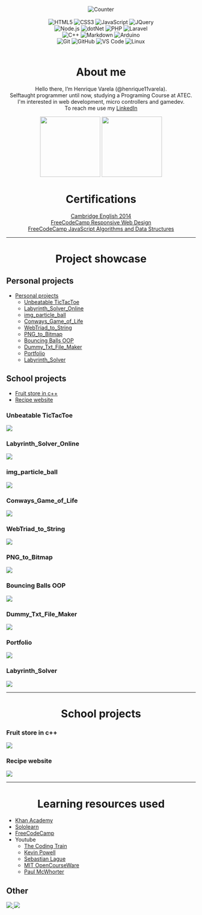 <!-- Shields -->
<div align="center">
  
  ![Counter](https://komarev.com/ghpvc/?username=henrique11varela&style=for-the-badge&color=blueviolet&label=Views)
  <br><br>
  ![HTML5](https://img.shields.io/badge/-HTML5-%23E44D27?style=for-the-badge&logo=html5&logoColor=ffffff)
  ![CSS3](https://img.shields.io/badge/-CSS3-%231572B6?style=for-the-badge&logo=css3)
  ![JavaScript](https://img.shields.io/badge/-JavaScript-%23F7DF1C?style=for-the-badge&logo=javascript&logoColor=000000&labelColor=%23F7DF1C&color=%23FFCE5A)
  ![JQuery](https://img.shields.io/badge/jQuery-0769AD?style=for-the-badge&logo=jquery&logoColor=white)
  <br>
  ![Node.js](https://img.shields.io/badge/-node.js-%23339933?style=for-the-badge&logo=node.js&logoColor=ffffff)
  ![dotNet](https://img.shields.io/badge/-.net-%23512BD4?style=for-the-badge&logo=dotnet&logoColor=ffffff)
  ![PHP](https://img.shields.io/badge/-PHP-%23777BB4?style=for-the-badge&logo=php&logoColor=ffffff)
  ![Laravel](https://img.shields.io/badge/-laravel-%23FF2D20?style=for-the-badge&logo=laravel&logoColor=ffffff)
  <br>
  ![C++](https://img.shields.io/badge/C%2B%2B-00599C?style=for-the-badge&logo=c%2B%2B&logoColor=white)
  ![Markdown](https://img.shields.io/badge/Markdown-000000?style=for-the-badge&logo=markdown&logoColor=white)
  ![Arduino](https://img.shields.io/badge/-Arduino-00979D?style=for-the-badge&logo=Arduino&logoColor=ffffff)
  <br>
  ![Git](https://img.shields.io/badge/-Git-%23F05032?style=for-the-badge&logo=git&logoColor=%23ffffff)
  ![GitHub](https://img.shields.io/badge/-GitHub-181717?style=for-the-badge&logo=github)
  ![VS Code](http://img.shields.io/badge/-VS%20Code-007ACC?style=for-the-badge&logo=visual-studio-code&logoColor=ffffff)
  ![Linux](http://img.shields.io/badge/-Linux-FCC624?style=for-the-badge&logo=linux&logoColor=000000)
  <br><br>
  
</div>

<h1 align="center">About me</h1>

<div align="center">
  
Hello there, I’m Henrique Varela (@henrique11varela).  
Selftaught programmer until now, studying a Programing Course at ATEC.   
I'm interested in web development, micro controllers and gamedev.  
To reach me use my [LinkedIn](https://www.linkedin.com/in/henrique-varela/)
</div>
  
<p align="center">
  <a>
    <img src="https://github-readme-stats-eight-theta.vercel.app/api?username=henrique11varela&show_icons=true&theme=highcontrast&include_all_commits=true&count_private=true" style="height: 10rem;">
    <img src="https://github-readme-stats-eight-theta.vercel.app/api/top-langs/?username=henrique11varela&layout=compact&langs_count=8&theme=highcontrast"  style="height: 10rem;">
  </a>
</p>

<h1 align="center">Certifications</h1>

<div align="center">
  <a href="https://i.imgur.com/sADWAkY.png">Cambridge English 2014</a><br>
  <a href="https://www.freecodecamp.org/certification/henrique_varela/responsive-web-design">FreeCodeCamp Responsive Web Design</a><br>
  <a href="https://www.freecodecamp.org/certification/henrique_varela/javascript-algorithms-and-data-structures">FreeCodeCamp JavaScript Algorithms and Data Structures</a>
</div>

---

<h1 align="center">Project showcase</h1>

## Personal projects
- [Personal projects](#personal-projects)
  - [Unbeatable TicTacToe](#unbeatable-tictactoe)
  - [Labyrinth\_Solver\_Online](#labyrinth_solver_online)
  - [img\_particle\_ball](#img_particle_ball)
  - [Conways\_Game\_of\_Life](#conways_game_of_life)
  - [WebTriad\_to\_String](#webtriad_to_string)
  - [PNG\_to\_Bitmap](#png_to_bitmap)
  - [Bouncing Balls OOP](#bouncing-balls-oop)
  - [Dummy\_Txt\_File\_Maker](#dummy_txt_file_maker)
  - [Portfolio](#portfolio)
  - [Labyrinth\_Solver](#labyrinth_solver)
## School projects
- [Fruit store in c++](#fruit-store-in-c)
- [Recipe website](#recipe-website)

### Unbeatable TicTacToe  
[![](imgs/UnbeatableTicTacToeJS.png)](https://henrique11varela.github.io/UnbeatableTicTacToeJS/)

### Labyrinth_Solver_Online
[![](imgs/Labyrinth_Solver_Online.png)](https://henrique11varela.github.io/Labyrinth_Solver_Online/)

### img_particle_ball
[![](imgs/img_particle_ball.png)](https://henrique11varela.github.io/img_particle_ball/)

### Conways_Game_of_Life
[![](imgs/game_of_life.gif)](https://henrique11varela.github.io/Conways_Game_of_Life/)

### WebTriad_to_String
[![](imgs/WebTriad_to_String.png)](https://henrique11varela.github.io/WebTriad_to_String/)

### PNG_to_Bitmap
[![](imgs/PNG_to_Bitmap.png)](https://github.com/henrique11varela/PNG_to_Bitmap/)

### Bouncing Balls OOP
[![](imgs/Ball-physics-OOP.png)](https://editor.p5js.org/henrique11varela/full/HoJUcA-iM)

### Dummy_Txt_File_Maker
[![](imgs/Dummy_Txt_File_Maker.png)](https://github.com/henrique11varela/Dummy_Txt_File_Maker)

### Portfolio
[![](imgs/Portfolio.png)](https://henrique11varela.github.io/)

### Labyrinth_Solver
[![](imgs/Labyrinth_Solver.png)](https://github.com/henrique11varela/Labyrinth_Solver)

---

<h1 align="center">School projects</h1>

### Fruit store in c++
[![](imgs/atec-t1-loja.png)](https://github.com/henrique11varela/atec-t1-loja)

### Recipe website
[![](imgs/Marialface.png)](https://github.com/henrique11varela/Marialface)

---

<h1 align="center">Learning resources used</h1>

- [Khan Academy](https://www.khanacademy.org/computing/computer-programming)
- [Sololearn](https://www.sololearn.com/)
- [FreeCodeCamp](https://www.freecodecamp.org/)
- Youtube
  - [The Coding Train](https://www.youtube.com/channel/UCvjgXvBlbQiydffZU7m1_aw)
  - [Kevin Powell](https://www.youtube.com/@KevinPowell)
  - [Sebastian Lague](https://www.youtube.com/@SebastianLague)
  - [MIT OpenCourseWare](https://www.youtube.com/@mitocw)
  - [Paul McWhorter](https://www.youtube.com/@paulmcwhorter)

## Other

[
  ![](https://img.shields.io/badge/-Notebook-FF5722?style=for-the-badge&logo=mdBook&logoColor=ffffff)
](https://github.com/henrique11varela/PersonalNotebook)
[
  ![](https://img.shields.io/badge/-Links-05164D?style=for-the-badge&logo=CodeFactor&logoColor=ffffff)
](https://henrique11varela.github.io/LINKS/)

